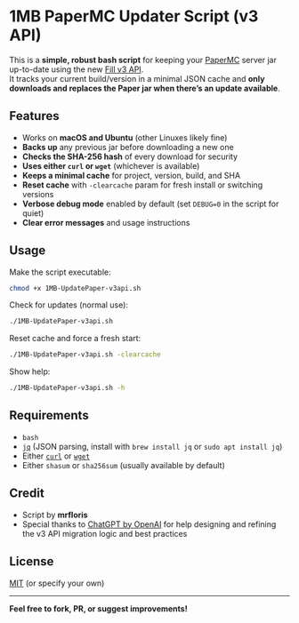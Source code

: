 # 1MB PaperMC Updater Script (v3 API)

This is a **simple, robust bash script** for keeping your [PaperMC](https://papermc.io/) server jar up-to-date using the new [Fill v3 API](https://fill.papermc.io/swagger-ui/index.html).  
It tracks your current build/version in a minimal JSON cache and **only downloads and replaces the Paper jar when there’s an update available**.

## Features

- Works on **macOS and Ubuntu** (other Linuxes likely fine)
- **Backs up** any previous jar before downloading a new one
- **Checks the SHA-256 hash** of every download for security
- **Uses either `curl` or `wget`** (whichever is available)
- **Keeps a minimal cache** for project, version, build, and SHA
- **Reset cache** with `-clearcache` param for fresh install or switching versions
- **Verbose debug mode** enabled by default (set `DEBUG=0` in the script for quiet)
- **Clear error messages** and usage instructions

## Usage

Make the script executable:
```bash
chmod +x 1MB-UpdatePaper-v3api.sh
```

Check for updates (normal use):
```bash
./1MB-UpdatePaper-v3api.sh
```

Reset cache and force a fresh start:
```bash
./1MB-UpdatePaper-v3api.sh -clearcache
```

Show help:
```bash
./1MB-UpdatePaper-v3api.sh -h
```

## Requirements

- `bash`
- [`jq`](https://stedolan.github.io/jq/) (JSON parsing, install with `brew install jq` or `sudo apt install jq`)
- Either [`curl`](https://curl.se/) or [`wget`](https://www.gnu.org/software/wget/`)
- Either `shasum` or `sha256sum` (usually available by default)

## Credit

- Script by **mrfloris**  
- Special thanks to [ChatGPT by OpenAI](https://chat.openai.com/) for help designing and refining the v3 API migration logic and best practices

## License

[MIT](LICENSE) (or specify your own)

---

**Feel free to fork, PR, or suggest improvements!**
